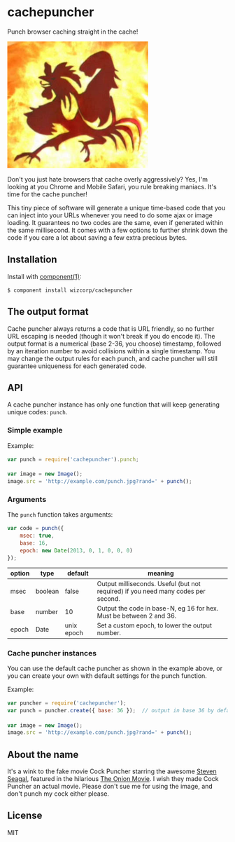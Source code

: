 # cachepuncher

Punch browser caching straight in the cache!

![Cockpuncher (the Onion Movie)](./cockpuncher.jpg)

Don't you just hate browsers that cache overly aggressively? Yes, I'm looking at you Chrome and
Mobile Safari, you rule breaking maniacs. It's time for the cache puncher!

This tiny piece of software will generate a unique time-based code that you can inject into your
URLs whenever you need to do some ajax or image loading. It guarantees no two codes are the same,
even if generated within the same millisecond. It comes with a few options to further shrink down
the code if you care a lot about saving a few extra precious bytes.

## Installation

Install with [component(1)](http://component.io):

	$ component install wizcorp/cachepuncher

## The output format

Cache puncher always returns a code that is URL friendly, so no further URL escaping is needed
(though it won't break if you do encode it). The output format is a numerical (base 2-36, you
choose) timestamp, followed by an iteration number to avoid collisions within a single timestamp.
You may change the output rules for each punch, and cache puncher will still guarantee uniqueness
for each generated code.

## API

A cache puncher instance has only one function that will keep generating unique codes: `punch`.

### Simple example

Example:

```js
var punch = require('cachepuncher').punch;

var image = new Image();
image.src = 'http://example.com/punch.jpg?rand=' + punch();
```

### Arguments

The `punch` function takes arguments:

```js
var code = punch({
	msec: true,
	base: 16,
	epoch: new Date(2013, 0, 1, 0, 0, 0)
});
```

| option | type    | default    | meaning |
|--------|---------|------------|---------|
| msec   | boolean | false      | Output milliseconds. Useful (but not required) if you need many codes per second. |
| base   | number  | 10         | Output the code in base-N, eg 16 for hex. Must be between 2 and 36. |
| epoch  | Date    | unix epoch | Set a custom epoch, to lower the output number. |

### Cache puncher instances

You can use the default cache puncher as shown in the example above, or you can create your own
with default settings for the punch function.

Example:

```js
var puncher = require('cachepuncher');
var punch = puncher.create({ base: 36 });  // output in base 36 by default

var image = new Image();
image.src = 'http://example.com/punch.jpg?rand=' + punch();
```

## About the name

It's a wink to the fake movie Cock Puncher starring the awesome
[Steven Seagal](http://www.imdb.com/name/nm0000219/), featured in the hilarious
[The Onion Movie](http://www.imdb.com/title/tt0392878/). I wish they made Cock Puncher an actual
movie. Please don't sue me for using the image, and don't punch my cock either please.

## License

MIT
